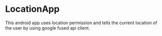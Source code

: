 # LocationApp
This android app uses location permission and tells the current location of the user by using google fused api client.
